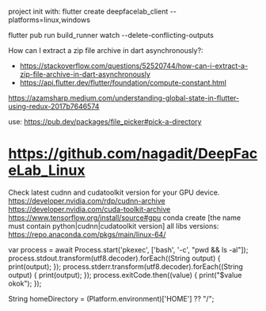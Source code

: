 project init with: flutter create deepfacelab_client --platforms=linux,windows

flutter pub run build_runner watch --delete-conflicting-outputs

How can I extract a zip file archive in dart asynchronously?:

- https://stackoverflow.com/questions/52520744/how-can-i-extract-a-zip-file-archive-in-dart-asynchronously
- https://api.flutter.dev/flutter/foundation/compute-constant.html

https://azamsharp.medium.com/understanding-global-state-in-flutter-using-redux-2017b7646574

use: https://pub.dev/packages/file_picker#pick-a-directory

# https://github.com/nagadit/DeepFaceLab_Linux

Check latest cudnn and cudatoolkit version for your GPU device.
https://developer.nvidia.com/rdp/cudnn-archive
https://developer.nvidia.com/cuda-toolkit-archive
https://www.tensorflow.org/install/source#gpu
conda create [the name must contain python|cudnn|cudatoolkit version]
all libs versions: https://repo.anaconda.com/pkgs/main/linux-64/

var process = await Process.start('pkexec', ['bash', '-c', "pwd && ls -al"]);
process.stdout.transform(utf8.decoder).forEach((String output) {
print(output);
});
process.stderr.transform(utf8.decoder).forEach((String output) {
print(output);
});
process.exitCode.then((value) {
print("$value okok");
});

String homeDirectory = (Platform.environment)['HOME'] ?? "/";
